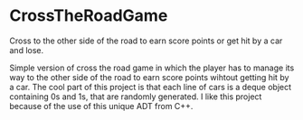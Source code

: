 # CrossTheRoadGame
Cross to the other side of the road to earn score points or get hit by a car and lose.

Simple version of cross the road game in which the player has to manage its way to the other side of the road to earn score points wihtout 
getting hit by a car. The cool part of this project is that each line of cars is a deque object containing 0s and 1s, that are randomly
generated. I like this project because of the use of this unique ADT from C++.
